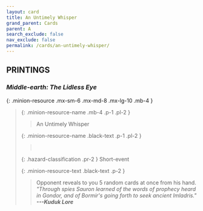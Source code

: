 ```yaml
---
layout: card
title: An Untimely Whisper
grand_parent: Cards
parent: A
search_exclude: false
nav_exclude: false
permalink: /cards/an-untimely-whisper/
---
```


## PRINTINGS


### _Middle-earth: The Lidless Eye_

{: .minion-resource .mx-sm-6 .mx-md-8 .mx-lg-10 .mb-4 }
> {: .minion-resource-name .mb-4 .p-1 .pl-2 }
> > <div class="hazard-mp"></div>
> > <div class="card-name">An Untimely Whisper</div>
>
> {: .minion-resource-name .black-text .p-1 .pl-2 }
> > &nbsp;
>
> {: .hazard-classification .pr-2 }
> Short-event
>
> {: .minion-resource-text .black-text .p-2 }
> > Opponent reveals to you 5 random cards at once from his hand. <br>_"Through spies Sauron learned of the words of prophecy heard in Gondor, and of Bormir's going forth to seek ancient Imladris."_ ***---&#65279;Kuduk Lore*** 
> 
